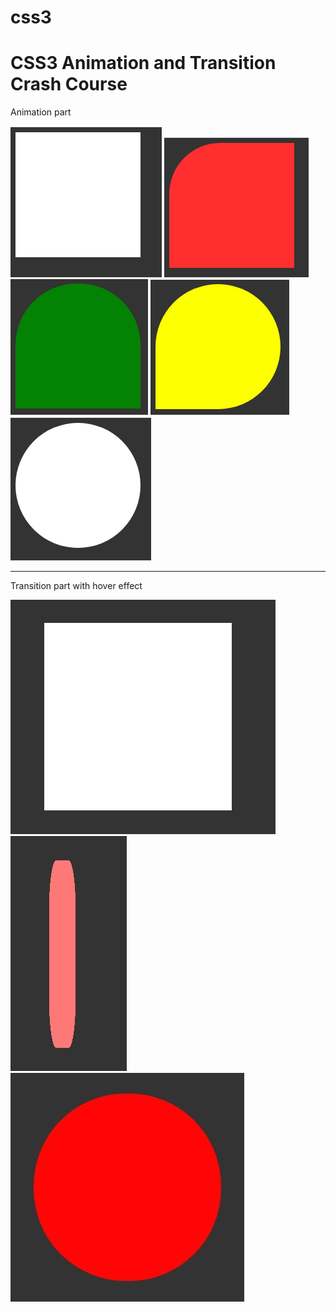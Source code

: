 # css3
<h1>CSS3 Animation and Transition Crash Course</h1>
<p>Animation part</p>
    <img src="imgs/key1.PNG" alt="">
    <img src="imgs/key2.PNG" alt="">
    <img src="imgs/key3.PNG" alt="">
    <img src="imgs/key4.PNG" alt="">
    <img src="imgs/key5.PNG" alt="">
    <hr>

<p>Transition part with hover effect</p>
    <img src="imgs/transition1.PNG" alt="">
    <img src="imgs/transition2.jpg" alt="">
    <img src="imgs/transition3.jpg" alt="">
